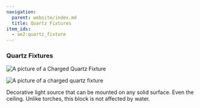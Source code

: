 ```yaml
---
navigation:
  parent: website/index.md
  title: Quartz Fixtures
item_ids:
  - ae2:quartz_fixture
---
```


### Quartz Fixtures

![A picture of a Charged Quartz Fixture](../../assets/large/charged_quartz_fixture3.png)

![A picture of a charged quartz fixture](../../assets/large/charged_quartz_fixture1.png)

Decorative light source that can be mounted on any solid surface. Even the ceiling. Unlike torches, this block is not
affected by water.

<RecipeFor id="quartz_fixture" />
